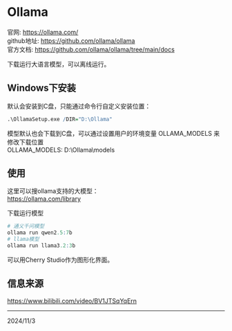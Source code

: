 # Ollama

官网: https://ollama.com/  
github地址: https://github.com/ollama/ollama  
官方文档: https://github.com/ollama/ollama/tree/main/docs  

下载运行大语言模型，可以离线运行。  


## Windows下安装
默认会安装到C盘，只能通过命令行自定义安装位置：  
```r
.\OllamaSetup.exe /DIR="D:\Ollama"
```

模型默认也会下载到C盘，可以通过设置用户的环境变量 OLLAMA_MODELS 来修改下载位置  
OLLAMA_MODELS: D:\Ollama\models  


## 使用
这里可以搜ollama支持的大模型：  
https://ollama.com/library  

下载运行模型
```r
# 通义千问模型
ollama run qwen2.5:7b
# llama模型
ollama run llama3.2:3b
```

可以用Cherry Studio作为图形化界面。  


## 信息来源
https://www.bilibili.com/video/BV1JTSqYqErn  


---
2024/11/3  
